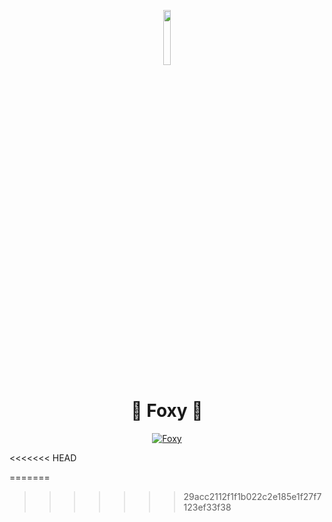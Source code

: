
<p align="center">
<img width="15%" src="https://images.discordapp.net/avatars/737044809650274325/64b92e7d5e7fb48e977e1f04ef13369d.png?size=512">
<br>

<h1 align="center">🦊 Foxy 🦊</h1>

<p align="center">
<a href="https://top.gg/bot/737044809650274325">
    <img src="https://top.gg/api/widget/737044809650274325.svg" alt="Foxy" />
</a>
</p>
<<<<<<< HEAD

=======
>>>>>>> 29acc2112f1f1b022c2e185e1f27f7123ef33f38
